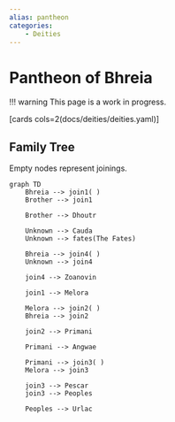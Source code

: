 ```yaml
---
alias: pantheon
categories:
    - Deities
---
```

# Pantheon of Bhreia

!!! warning
    This page is a work in progress.

[cards cols=2(docs/deities/deities.yaml)]

## Family Tree

Empty nodes represent joinings.

```mermaid
graph TD
    Bhreia --> join1( )
    Brother --> join1

    Brother --> Dhoutr

    Unknown --> Cauda
    Unknown --> fates(The Fates)

    Bhreia --> join4( )
    Unknown --> join4

    join4 --> Zoanovin

    join1 --> Melora

    Melora --> join2( )
    Bhreia --> join2

    join2 --> Primani

    Primani --> Angwae

    Primani --> join3( )
    Melora --> join3

    join3 --> Pescar
    join3 --> Peoples

    Peoples --> Urlac
```
